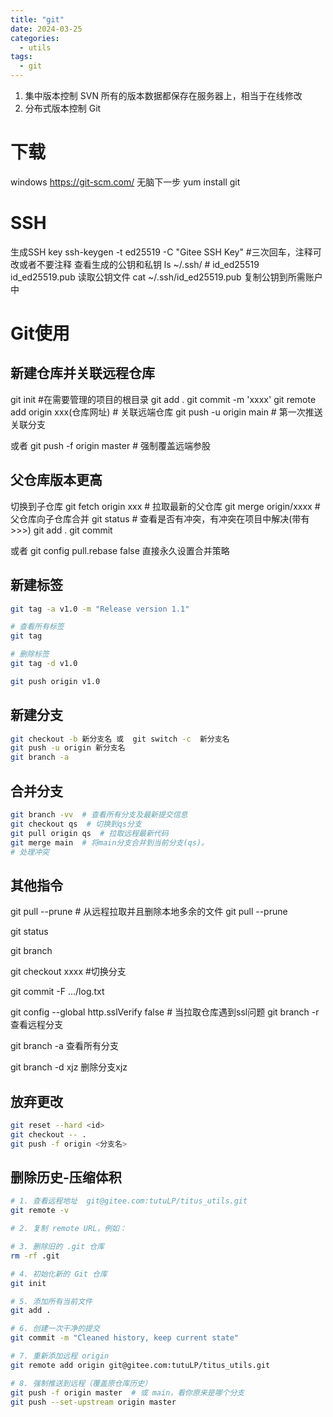 ```yaml
---
title: "git"
date: 2024-03-25
categories:
  - utils
tags:
  - git 
---
```


1. 集中版本控制 SVN   所有的版本数据都保存在服务器上，相当于在线修改
2. 分布式版本控制 Git

# 下载

windows  https://git-scm.com/  无脑下一步
yum install git

# SSH

生成SSH key
ssh-keygen -t ed25519 -C "Gitee SSH Key"   #三次回车，注释可改或者不要注释
查看生成的公钥和私钥
ls ~/.ssh/ # id_ed25519  id_ed25519.pub
读取公钥文件
cat ~/.ssh/id_ed25519.pub
复制公钥到所需账户中

# Git使用

## 新建仓库并关联远程仓库

git init #在需要管理的项目的根目录
git add .
git commit -m 'xxxx'
git remote add origin xxx(仓库网址)  # 关联远端仓库
git push -u origin main   # 第一次推送关联分支

或者
git push -f origin master  # 强制覆盖远端参股

## 父仓库版本更高

切换到子仓库
git fetch origin xxx # 拉取最新的父仓库
git merge origin/xxxx # 父仓库向子仓库合并
git status # 查看是否有冲突，有冲突在项目中解决(带有>>>)
git add .
git commit

或者 git config pull.rebase false 直接永久设置合并策略

## 新建标签

```bash
git tag -a v1.0 -m "Release version 1.1"

# 查看所有标签
git tag

# 删除标签
git tag -d v1.0

git push origin v1.0
```

## 新建分支

~~~sh
git checkout -b 新分支名 或  git switch -c  新分支名
git push -u origin 新分支名
git branch -a
~~~

## 合并分支

```sh
git branch -vv  # 查看所有分支及最新提交信息
git checkout qs  # 切换到qs分支
git pull origin qs  # 拉取远程最新代码
git merge main  # 将main分支合并到当前分支(qs)。
# 处理冲突
```



## 其他指令

git pull --prune # 从远程拉取并且删除本地多余的文件 git pull --prune

git status

git branch

git checkout xxxx #切换分支

git commit -F .../log.txt

git config --global http.sslVerify false # 当拉取仓库遇到ssl问题
git branch -r 查看远程分支

git branch -a 查看所有分支

git branch -d xjz 删除分支xjz

## 放弃更改

```sh
git reset --hard <id>
git checkout -- .
git push -f origin <分支名>
```

## 删除历史-压缩体积

```sh
# 1. 查看远程地址  git@gitee.com:tutuLP/titus_utils.git
git remote -v

# 2. 复制 remote URL，例如：

# 3. 删除旧的 .git 仓库
rm -rf .git

# 4. 初始化新的 Git 仓库
git init

# 5. 添加所有当前文件
git add .

# 6. 创建一次干净的提交
git commit -m "Cleaned history, keep current state"

# 7. 重新添加远程 origin
git remote add origin git@gitee.com:tutuLP/titus_utils.git

# 8. 强制推送到远程（覆盖原仓库历史）
git push -f origin master  # 或 main，看你原来是哪个分支
git push --set-upstream origin master

```

